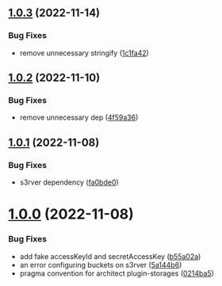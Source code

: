 ## [1.0.3](https://github.com/ticketplushq/arc-plugin-s3rver/compare/v1.0.2...v1.0.3) (2022-11-14)


### Bug Fixes

* remove unnecessary stringify ([1c1fa42](https://github.com/ticketplushq/arc-plugin-s3rver/commit/1c1fa421d78268b0dcc89e948530201c1aac52de))



## [1.0.2](https://github.com/ticketplushq/arc-plugin-s3rver/compare/v1.0.1...v1.0.2) (2022-11-10)


### Bug Fixes

* remove unnecessary dep ([4f59a36](https://github.com/ticketplushq/arc-plugin-s3rver/commit/4f59a3605921112333242f29c096fdb21c8297f6))



## [1.0.1](https://github.com/ticketplushq/arc-plugin-s3rver/compare/v1.0.0...v1.0.1) (2022-11-08)


### Bug Fixes

* s3rver dependency ([fa0bde0](https://github.com/ticketplushq/arc-plugin-s3rver/commit/fa0bde0ca217017f78f5bd9d8582b90a4be8dc11))



# [1.0.0](https://github.com/ticketplushq/arc-plugin-s3rver/compare/5a144b643a446ea23d8af8e8e1d2d8cfdea82f9a...v1.0.0) (2022-11-08)


### Bug Fixes

* add fake accessKeyId and secretAccessKey ([b55a02a](https://github.com/ticketplushq/arc-plugin-s3rver/commit/b55a02ad0b586bd4531e7728905d9b3ba4619702))
* an error configuring buckets on s3rver ([5a144b6](https://github.com/ticketplushq/arc-plugin-s3rver/commit/5a144b643a446ea23d8af8e8e1d2d8cfdea82f9a))
* pragma convention for architect plugin-storages ([0214ba5](https://github.com/ticketplushq/arc-plugin-s3rver/commit/0214ba5ee53edb0644c19b0625d9cc0b5d6f4f0c))



